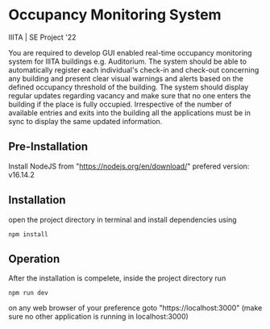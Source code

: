 # Occupancy Monitoring System
IIITA | SE Project '22

You are required to develop GUI enabled real-time occupancy monitoring system for lllTA buildings e.g. Auditorium. The system should be able to automatically register each individual's check-in and check-out concerning any building and present clear visual warnings and alerts based on the defined occupancy threshold of the building. The system should display regular updates regarding vacancy and make sure that no one enters the building if the place is fully occupied. Irrespective of the number of available entries and exits into the building all the applications must be in sync to display the same updated information.

## Pre-Installation
Install NodeJS from "https://nodejs.org/en/download/"
prefered version: v16.14.2

## Installation
open the project directory in terminal and install dependencies using
```
npm install
```

## Operation
After the installation is compelete, inside the project directory run
```
npm run dev
```
on any web browser of your preference goto "https://localhost:3000" (make sure no other application is running in localhost:3000)
